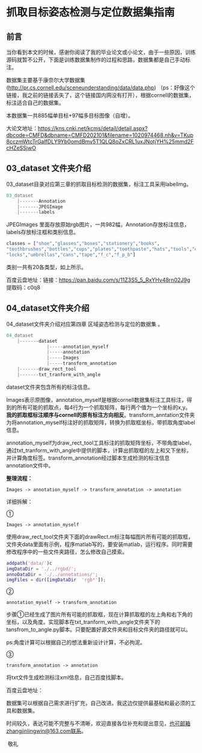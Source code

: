 # 抓取目标姿态检测与定位数据集指南

## 前言

当你看到本文的时候，感谢你阅读了我的毕业论文或小论文，由于一些原因，训练源码就暂不公开，下面是训练数据集制作的过程和思路，数据集都是自己手动标注。

数据集主要基于康奈尔大学数据集(http://pr.cs.cornell.edu/sceneunderstanding/data/data.php) （ps：好像这个链接，我之前的链接丢失了，这个链接国内网没有打开），根据cornell的数据集，标注适合自己的数据集。

本数据集一共885幅单目标+97幅多目标图像（自增）。

大论文地址：https://kns.cnki.net/kcms/detail/detail.aspx?dbcode=CMFD&dbname=CMFD202101&filename=1020974468.nh&v=TKup8cczmWtcTrGalfDLY9Yb0omdBmv5T1QLQ8oZxCRL1uxJNotjYH%25mmd2FcHZeSSjwO

## 03_dataset 文件夹介绍

03_dataset目录对应第三章的抓取目标检测的数据集，标注工具采用labelImg。

```c++
03_dataset
    |-------Annotation
    |-------JPEGImage
    |-------labels
```

JPEGImages 里面存放原始rgb图片，一共982幅，Annotation存放标注信息，labels存放标注框和类别信息。

```python
classes = ["shoe","glasses","boxes","stationery","books",
"toothbrushes","bottles","cups","plates","toothpaste","hats","tools","e_p","fruits",
"locks","umbrellas","cans","tape","f_c","f_p_b"]
```

类别一共有20各类型，如上所示。

百度云盘地址：链接：https://pan.baidu.com/s/11Z3S5_5_RxYHv48rn02J9g  提取码：c0q8 


## 04_dataset文件夹介绍

04_dataset文件夹介绍对应第四章  区域姿态检测与定位的数据集 。

```c++
04_dataset
	|-------dataset
    		   |-----annotation_myself
    		   |-----annotation
    		   |-----Images
    		   |-----transform_annotation
	|-------draw_rect_tool
	|-------txt_tranform_with_angle
```

dataset文件夹包含所有的标注信息。

Images表示原图像，annotation_myself是根据cornell数据集标注工具标注，得到的所有可能的抓取点，每4行为一个抓取矩阵，每行两个值为一个坐标的x,y。**我的抓取框标注顺序与cornell的原有标注方向相反**。transform_anntation文件夹为将annotation_myself标注好的抓取矩阵，转换为抓取框坐标，带抓取角度label信息。

annotation_myself为draw_rect_tool工具标注的抓取矩阵坐标，不带角度label，通过txt_tranform_with_angle中提供的脚本，计算出抓取框的左上和又下坐标，并计算角度标签。transform_annotation经过脚本生成检测的标注信息annotation文件中。

**整理流程：**

```shell
Images -> annotation_myself -> transform_annotation -> annotation
```

详细拆解：

①

```shell
Images -> annotation_myself
```

使用draw_rect_tool文件夹下面的drawRect.m标注每幅图片所有可能的抓取框，文件夹data里面有示例，程序matlab写的，要安装matlab，运行程序。同时需要修改程序中的一些文件夹路径，怎么修改自己摸索。

```matlab
addpath('data/')c
imgDataDir = './../rgbd/';
annoDataDir = './../annotations/';
imgFiles = dir([imgDataDir  'rgb*']);
```

②

```shell
annotation_myself -> transform_annotation
```

步骤①已经生成了图片所有可能的抓取框，现在计算抓取框的左上角和右下角的坐标，以及角度。实现脚本在txt_tranform_with_angle文件夹下的tansfrom_to_angle.py脚本。只要配置好源文件夹和目标文件夹的路径就可以。

ps:角度计算可以根据自己的想法重新设计计算，不必拘泥。

③

```shell
transform_annotation -> annotation
```

将txt文件生成检测标注xml信息，自己百度找脚本。

百度云盘地址：



数据集可以根据自己需求进行扩充，自己改进。我这边仅提供最基础和最必须的工具和数据集。

时间较久，表达可能不完整与不清晰，欢迎直接各位补充和提出意见，也可邮箱zhangjinlingwin@163.com联系。

​																																							敬礼
